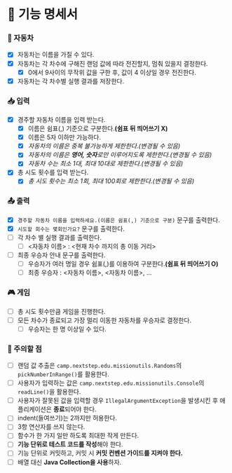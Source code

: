 # 📝 기능 명세서

### 🚗 자동차

- [x] 자동차는 이름을 가질 수 있다.
- [x] 자동차는 각 차수에 구해진 랜덤 값에 따라 전진할지, 멈춰 있을지 결정한다.
    - [x] 0에서 9사이의 무작위 값을 구한 후, 값이 4 이상일 경우 전진한다.
- [x] 자동차는 각 차수별 실행 결과를 저장한다.

### 📥 입력

- [x] 경주할 자동차 이름을 입력 받는다.
    - [x] 이름은 쉼표(,) 기준으로 구분한다.**(쉼표 뒤 띄어쓰기 X)**
    - [x] 이름은 5자 이하만 가능하다.
    - [x] _자동차의 이름은 중복 불가능하게 제한한다.(변경될 수 있음)_
    - [x] _자동차의 이름은 **영어, 숫자**로만 이루어지도록 제한한다.(변경될 수 있음)_
    - [x] _자동차 수는 최소 1대, 최대 10대로 제한한다.(변경될 수 있음)_
- [x] 총 시도 횟수를 입력 받는다.
    - [x] _총 시도 횟수는 최소 1회, 최대 100회로 제한한다.(변경될 수 있음)_

### 📤 출력

- [x] ```경주할 자동차 이름을 입력하세요.(이름은 쉼표(,) 기준으로 구분)``` 문구를 출력한다.
- [x] ```시도할 회수는 몇회인가요?``` 문구를 출력한다.
- [ ] 각 차수 별 실행 결과를 출력한다.
    - [ ] <자동차 이름> : <현재 차수 까지의 총 이동 거리>
- [ ] 최종 우승자 안내 문구를 출력한다.
    - [ ] 우승자가 여러 명일 경우 쉼표(,)를 이용하여 구분한다.**(쉼표 뒤 띄어쓰기 O)**
    - [ ] 최종 우승자 : <자동차 이름>, <자동차 이름>, ...

### 🎮 게임

- [ ] 총 시도 횟수만큼 게임을 진행한다.
- [ ] 모든 차수가 종료되고 가장 멀리 이동한 자동차를 우승자로 결정한다.
    - [ ] 우승자는 한 명 이상일 수 있다.

### 🚨 주의할 점

- [ ] 랜덤 값 추출은 ```camp.nextstep.edu.missionutils.Randoms```의 ```pickNumberInRange()```를 활용한다.
- [ ] 사용자가 입력하는 값은 ```camp.nextstep.edu.missionutils.Console```의 ```readLine()```을 활용한다.
- [ ] 사용자가 잘못된 값을 입력할 경우 ```IllegalArgumentException```을 발생시킨 후 애플리케이션은 **종료**되어야 한다.
- [ ] indent(들여쓰기)는 2까지만 허용한다.
- [ ] 3항 연산자를 쓰지 않는다.
- [ ] 함수가 한 가지 일만 하도록 최대한 작게 만든다.
- [ ] **기능 단위로 테스트 코드를 작성**해야 한다.
- [ ] 기능 단위로 커밋하고, 커밋 시 **커밋 컨벤션 가이드를 지켜야 한다.**
- [ ] 배열 대신 **Java Collection을 사용**하자.
